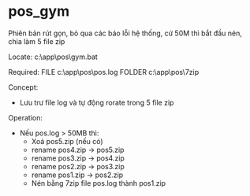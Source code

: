 # pos_gym
Phiên bản rút gọn, bỏ qua các báo lỗi hệ thống, cứ 50M thì bắt đầu nén, chia làm 5 file zip

Locate: 
c:\app\pos\gym.bat

Required:
FILE c:\app\pos\pos.log
FOLDER c:\app\pos\7zip

Concept: 
- Lưu trư file log và tự động rorate trong 5 file zip

Operation:
- Nếu pos.log > 50MB thì:
  - Xoá pos5.zip (nếu có)
  - rename pos4.zip -> pos5.zip
  - rename pos3.zip -> pos4.zip
  - rename pos2.zip -> pos3.zip
  - rename pos1.zip -> pos2.zip
  - Nén bằng 7zip file pos.log thành pos1.zip
